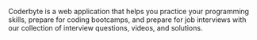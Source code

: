 <p>Coderbyte is a web application that helps you practice your programming skills, 
prepare for coding bootcamps, and prepare for job interviews with our collection of interview questions, videos, and solutions. 
</p>